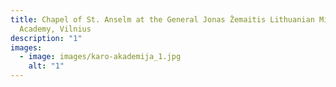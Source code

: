 ```yaml
---
title: Chapel of St. Anselm at the General Jonas Žemaitis Lithuanian Military
  Academy, Vilnius
description: "1"
images:
  - image: images/karo-akademija_1.jpg
    alt: "1"
---
```

